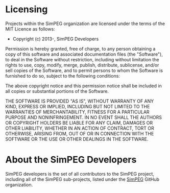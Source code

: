 # Licensing 

Projects within the SimPEG organization are licensed under the terms of the MIT Licence as follows:

- Copyright (c) 2013-, SimPEG Developers

Permission is hereby granted, free of charge, to any person obtaining a copy of
this software and associated documentation files (the "Software"), to deal in
the Software without restriction, including without limitation the rights to
use, copy, modify, merge, publish, distribute, sublicense, and/or sell copies of
the Software, and to permit persons to whom the Software is furnished to do so,
subject to the following conditions:

The above copyright notice and this permission notice shall be included in all
copies or substantial portions of the Software.

THE SOFTWARE IS PROVIDED "AS IS", WITHOUT WARRANTY OF ANY KIND, EXPRESS OR
IMPLIED, INCLUDING BUT NOT LIMITED TO THE WARRANTIES OF MERCHANTABILITY, FITNESS
FOR A PARTICULAR PURPOSE AND NONINFRINGEMENT. IN NO EVENT SHALL THE AUTHORS OR
COPYRIGHT HOLDERS BE LIABLE FOR ANY CLAIM, DAMAGES OR OTHER LIABILITY, WHETHER
IN AN ACTION OF CONTRACT, TORT OR OTHERWISE, ARISING FROM, OUT OF OR IN
CONNECTION WITH THE SOFTWARE OR THE USE OR OTHER DEALINGS IN THE SOFTWARE.

# About the SimPEG Developers

SimPEG developers is the set of all contributors to the SimPEG project, including all of the SimPEG sub-projects, listed 
under the [SimPEG](https://github.com/simpeg) GitHub organization. 

